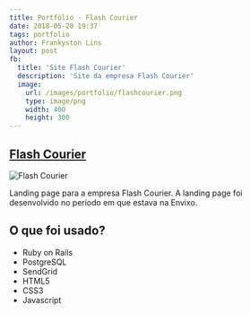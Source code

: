 ```yaml
---
title: Portfólio - Flash Courier
date: 2018-05-20 19:37
tags: portfolio
author: Frankyston Lins
layout: post
fb:
  title: 'Site Flash Courier'
  description: 'Site da empresa Flash Courier'
  image:
    url: /images/portfolio/flashcourier.png
    type: image/png
    width: 400
    height: 300
---
```


## [Flash Courier](http://www.flashecommerce.com.br)

![Flash Courier](/images/portfolio/flashcourierr.png "Flash Courier")

Landing page para a empresa Flash Courier. A landing page foi desenvolvido no período em que estava na Envixo.

## O que foi usado?

- Ruby on Rails
- PostgreSQL
- SendGrid
- HTML5
- CSS3
- Javascript
